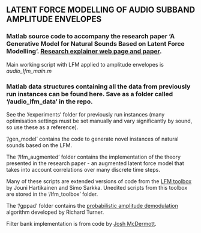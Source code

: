 ## LATENT FORCE MODELLING OF AUDIO SUBBAND AMPLITUDE ENVELOPES ##

### Matlab source code to accompany the research paper ‘A Generative Model for Natural Sounds Based on Latent Force Modelling’. [Research explainer web page and paper](http://c4dm.eecs.qmul.ac.uk/audioengineering/wil_j_wil/). ###

Main working script with LFM applied to amplitude envelopes is *audio_lfm_main.m*

### Matlab data structures containing all the data from previously run instances can be found here. Save as a folder called ‘/audio_lfm_data’ in the repo. ###

See the ‘/experiments’ folder for previously run instances (many optimisation settings must be set manually and vary significantly by sound, so use these as a reference).

‘/gen_model’ contains the code to generate novel instances of natural sounds based on the LFM.

The ‘/lfm_augmented’ folder contains the implementation of the theory presented in the research paper - an augmented latent force model that takes into account correlations over many discrete time steps.

Many of these scripts are extended versions of code from the [LFM toolbox](http://becs.aalto.fi/en/research/bayes/lfm/) by Jouni Hartikainen and Simo Sarkka. Unedited scripts from this toolbox are stored in the ‘/lfm_toolbox’ folder.

The ‘/gppad’ folder contains the [probabilistic amplitude demodulation](http://learning.eng.cam.ac.uk/Public/Turner/PAD) algorithm developed by Richard Turner.

Filter bank implementation is from code by [Josh McDermott](http://mcdermottlab.mit.edu/downloads.html).